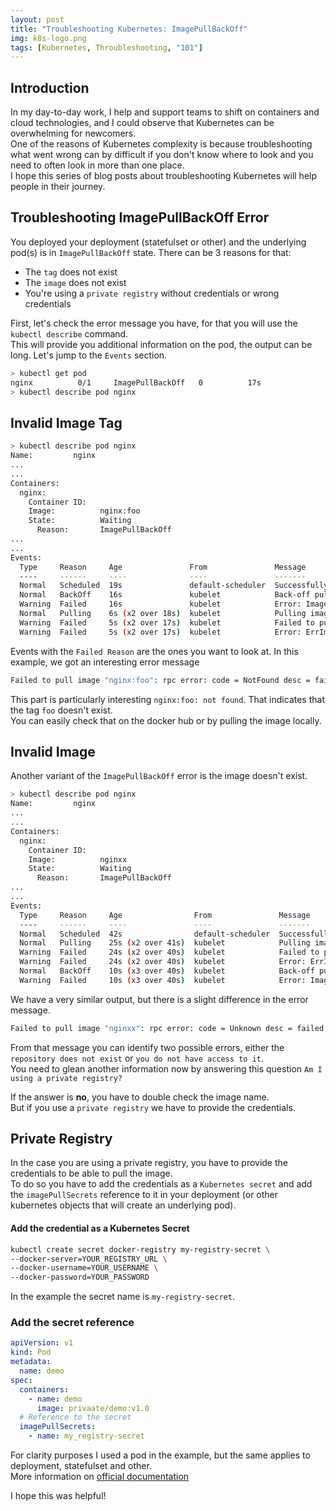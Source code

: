 ```yaml
---
layout: post
title: "Troubleshooting Kubernetes: ImagePullBackOff"
img: k8s-logo.png
tags: [Kubernetes, Throubleshooting, "101"]
---
```


## __Introduction__

In my day-to-day work, I help and support teams to shift on containers and cloud technologies, and I could observe that Kubernetes can be overwhelming for newcomers.  
One of the reasons of Kubernetes complexity is because troubleshooting what went wrong can by difficult if you don't know where to look and you need to often look in more than one place.  
I hope this series of blog posts about troubleshooting Kubernetes will help people in their journey.

## __Troubleshooting ImagePullBackOff Error__

You deployed your deployment (statefulset or other) and the underlying pod(s) is in `ImagePullBackOff` state.
There can be 3 reasons for that:
- The `tag` does not exist
- The `image` does not exist
- You're using a `private registry` without credentials or wrong credentials

First, let's check the error message you have, for that you will use the `kubectl describe` command.  
This will provide you additional information on the pod, the output can be long. Let's jump to the `Events` section.

```sh
> kubectl get pod
nginx          0/1     ImagePullBackOff   0          17s
> kubectl describe pod nginx
```

## __Invalid Image Tag__

```sh
> kubectl describe pod nginx
Name:         nginx
...
...
Containers:
  nginx:
    Container ID:
    Image:          nginx:foo
    State:          Waiting
      Reason:       ImagePullBackOff
...
...
Events:
  Type     Reason     Age               From               Message
  ----     ------     ----              ----               -------
  Normal   Scheduled  19s               default-scheduler  Successfully assigned dev/nginx to worker-node01
  Normal   BackOff    16s               kubelet            Back-off pulling image "nginx:foo"
  Warning  Failed     16s               kubelet            Error: ImagePullBackOff
  Normal   Pulling    6s (x2 over 18s)  kubelet            Pulling image "nginx:foo"
  Warning  Failed     5s (x2 over 17s)  kubelet            Failed to pull image "nginx:foo": rpc error: code = NotFound desc = failed to pull and unpack image "docker.io/library/nginx:foo": failed to resolve reference "docker.io/library/nginx:foo": docker.io/library/nginx:foo: not found
  Warning  Failed     5s (x2 over 17s)  kubelet            Error: ErrImagePull
```

Events with the `Failed Reason` are the ones you want to look at.
In this example, we got an interesting error message
```sh
Failed to pull image "nginx:foo": rpc error: code = NotFound desc = failed to pull and unpack image "docker.io/library/nginx:foo": failed to resolve reference "docker.io/library/nginx:foo": docker.io/library/nginx:foo: not found
```
This part is particularly interesting `nginx:foo: not found`. That indicates that the tag `foo` doesn't exist.  
You can easily check that on the docker hub or by pulling the image locally.

## __Invalid Image__

Another variant of the `ImagePullBackOff` error is the image doesn't exist.
```sh
> kubectl describe pod nginx
Name:         nginx
...
...
Containers:
  nginx:
    Container ID:
    Image:          nginxx
    State:          Waiting
      Reason:       ImagePullBackOff
...
...
Events:
  Type     Reason     Age                From               Message
  ----     ------     ----               ----               -------
  Normal   Scheduled  42s                default-scheduler  Successfully assigned dev/nginx to worker-node01
  Normal   Pulling    25s (x2 over 41s)  kubelet            Pulling image "nginxx"
  Warning  Failed     24s (x2 over 40s)  kubelet            Failed to pull image "nginxx": rpc error: code = Unknown desc = failed to pull and unpack image "docker.io/library/nginxx:latest": failed to resolve reference "docker.io/library/nginxx:latest": pull access denied, repository does not exist or may require authorization: server message: insufficient_scope: authorization failed
  Warning  Failed     24s (x2 over 40s)  kubelet            Error: ErrImagePull
  Normal   BackOff    10s (x3 over 40s)  kubelet            Back-off pulling image "nginxx"
  Warning  Failed     10s (x3 over 40s)  kubelet            Error: ImagePullBackOff
```
We have a very similar output, but there is a slight difference in the error message.
```sh
Failed to pull image "nginxx": rpc error: code = Unknown desc = failed to pull and unpack image "docker.io/library/nginxx:latest": failed to resolve reference "docker.io/library/nginxx:latest": pull access denied, repository does not exist or may require authorization: server message: insufficient_scope: authorization failed
```
From that message you can identify two possible errors, either the `repository does not exist` or `you do not have access to it`.  
You need to glean another information now by answering this question `Am I using a private registry?`

If the answer is __no__, you have to double check the image name.  
But if you use a `private registry` we have to provide the credentials.

## __Private Registry__

In the case you are using a private registry, you have to provide the credentials to be able to pull the image.  
To do so you have to add the credentials as a `Kubernetes secret` and add the `imagePullSecrets` reference to it in your deployment (or other kubernetes objects that will create an underlying pod).

#### __Add the credential as a Kubernetes Secret__
```sh
kubectl create secret docker-registry my-registry-secret \
--docker-server=YOUR_REGISTRY_URL \
--docker-username=YOUR_USERNAME \
--docker-password=YOUR_PASSWORD
```
In the example the secret name is `my-registry-secret`.

### __Add the secret reference__

```yaml
apiVersion: v1
kind: Pod
metadata:
  name: demo
spec:
  containers:
    - name: demo
      image: privaate/demo:v1.0
  # Reference to the secret
  imagePullSecrets:
    - name: my_registry-secret
```

For clarity purposes I used a pod in the example, but the same applies to deployment, statefulset and other.  
More information on [official documentation](https://kubernetes.io/docs/concepts/containers/images/#using-a-private-registry)

I hope this was helpful!